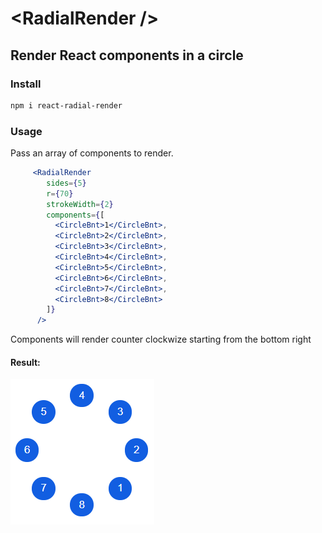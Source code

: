 # \<RadialRender />

## Render React components in a circle

### Install

``` bash
npm i react-radial-render
```

### Usage

Pass an array of components to render.
``` jsx
     <RadialRender
        sides={5}
        r={70}
        strokeWidth={2}
        components={[
          <CircleBnt>1</CircleBnt>,
          <CircleBnt>2</CircleBnt>,
          <CircleBnt>3</CircleBnt>,
          <CircleBnt>4</CircleBnt>,
          <CircleBnt>5</CircleBnt>,
          <CircleBnt>6</CircleBnt>,
          <CircleBnt>7</CircleBnt>,
          <CircleBnt>8</CircleBnt>
        ]}
      />
```

Components will render counter clockwize starting from the bottom right

#### Result:

![](demo/radial-render.PNG)
